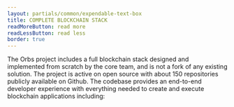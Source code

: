 ```yaml
---
layout: partials/common/expendable-text-box
title: COMPLETE BLOCKCHAIN STACK
readMoreButton: read more
readLessButton: read less
border: true
---
```


The Orbs project includes a full blockchain stack designed and implemented from scratch by the core team, and is not a fork of any existing solution. The project is active on open source with about 150 repositories publicly available on Github. The codebase provides an end-to-end developer experience with everything needed to create and execute blockchain applications including:
